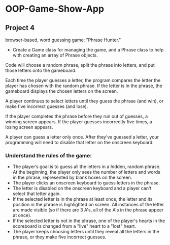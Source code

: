 # OOP-Game-Show-App

<h2>Project 4</h2>

browser-based, word guessing game: "Phrase Hunter."

- Create a Game class for managing the game, and a Phrase class to help with creating an array of Phrase objects.

<p>Code will choose a random phrase, split the phrase into letters, and put those letters onto the gameboard.

Each time the player guesses a letter, the program compares the letter the player has chosen with the random phrase. If the letter is in the phrase, the gameboard displays the chosen letters on the screen.

A player continues to select letters until they guess the phrase (and win), or make five incorrect guesses (and lose).

If the player completes the phrase before they run out of guesses, a winning screen appears. If the player guesses incorrectly five times, a losing screen appears.

A player can guess a letter only once. After they’ve guessed a letter, your programming will need to disable that letter on the onscreen keyboard.</p>

<h3>Understand the rules of the game:</h3>
<ul>
    <li>The player’s goal is to guess all the letters in a hidden, random phrase. At the beginning, the player only sees the number of letters and words in the phrase, represented by blank boxes on the screen.</li>
    <li>The player clicks an onscreen keyboard to guess letters in the phrase.</li>
    <li>The letter is disabled on the onscreen keyboard and a player can't select that letter again.</li>
    <li>If the selected letter is in the phrase at least once, the letter and its position in the phrase is highlighted on screen. All instances of the letter are made visible (so if there are 3 A's, all of the A's in the phrase appear at once).</li>
    <li>If the selected letter is not in the phrase, one of the player's hearts in the scoreboard is changed from a "live" heart to a "lost" heart.</li>
    <li>The player keeps choosing letters until they reveal all the letters in the phrase, or they make five incorrect guesses.</li>

</ul>

